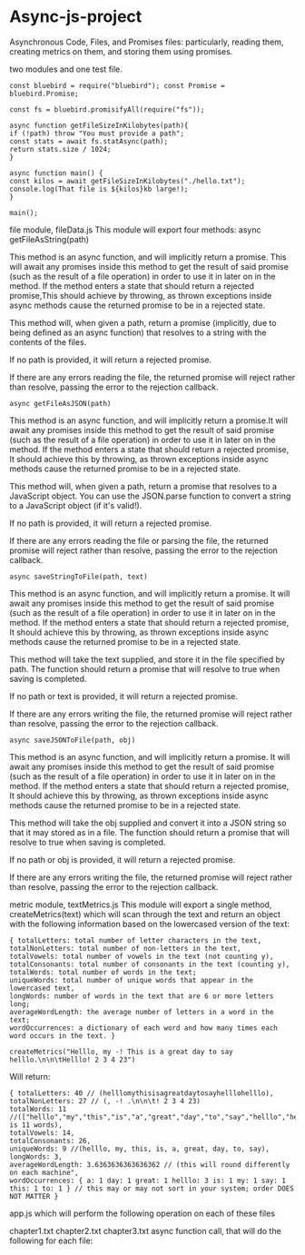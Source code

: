# Async-js-project
Asynchronous Code, Files, and Promises files: particularly, reading them, creating metrics on them, and storing them using promises.

two modules and one test file.

    const bluebird = require("bluebird"); const Promise = bluebird.Promise;

    const fs = bluebird.promisifyAll(require("fs"));

    async function getFileSizeInKilobytes(path){
    if (!path) throw "You must provide a path";
    const stats = await fs.statAsync(path);       
    return stats.size / 1024;
    }

    async function main() {
    const kilos = await getFileSizeInKilobytes("./hello.txt");
    console.log(That file is ${kilos}kb large!); 
    }

    main();
file module, fileData.js This module will export four methods:
async getFileAsString(path)
      
This method is an async function, and will implicitly return a promise. This will await any promises inside this method to get the result of said promise (such as the result of a file operation) in order to use it in later on in the method. If the method enters a state that should return a rejected promise,This should achieve by throwing, as thrown exceptions inside async methods cause the returned promise to be in a rejected state.

This method will, when given a path, return a promise (implicitly, due to being defined as an async function) that resolves to a string with the contents of the files.

If no path is provided, it will return a rejected promise.

If there are any errors reading the file, the returned promise will reject rather than resolve, passing the error to the rejection callback.

    async getFileAsJSON(path)
This method is an async function, and will implicitly return a promise.It will await any promises inside this method to get the result of said promise (such as the result of a file operation) in order to use it in later on in the method. If the method enters a state that should return a rejected promise, It should achieve this by throwing, as thrown exceptions inside async methods cause the returned promise to be in a rejected state.

This method will, when given a path, return a promise that resolves to a JavaScript object. You can use the JSON.parse function to convert a string to a JavaScript object (if it's valid!).

If no path is provided, it will return a rejected promise.

If there are any errors reading the file or parsing the file, the returned promise will reject rather than resolve, passing the error to the rejection callback.

    async saveStringToFile(path, text)
This method is an async function, and will implicitly return a promise. It will await any promises inside this method to get the result of said promise (such as the result of a file operation) in order to use it in later on in the method. If the method enters a state that should return a rejected promise, It should achieve this by throwing, as thrown exceptions inside async methods cause the returned promise to be in a rejected state.

This method will take the text supplied, and store it in the file specified by path. The function should return a promise that will resolve to true when saving is completed.

If no path or text is provided, it will return a rejected promise.

If there are any errors writing the file, the returned promise will reject rather than resolve, passing the error to the rejection callback.

    async saveJSONToFile(path, obj)
This method is an async function, and will implicitly return a promise. It will await any promises inside this method to get the result of said promise (such as the result of a file operation) in order to use it in later on in the method. If the method enters a state that should return a rejected promise, It should achieve this by throwing, as thrown exceptions inside async methods cause the returned promise to be in a rejected state.

This method will take the obj supplied and convert it into a JSON string so that it may stored as in a file. The function should return a promise that will resolve to true when saving is completed.

If no path or obj is provided, it will return a rejected promise.

If there are any errors writing the file, the returned promise will reject rather than resolve, passing the error to the rejection callback.

metric module, textMetrics.js
This module will export a single method, createMetrics(text) which will scan through the text and return an object with the following information based on the lowercased version of the text:

    { totalLetters: total number of letter characters in the text,
    totalNonLetters: total number of non-letters in the text,
    totalVowels: total number of vowels in the text (not counting y),
    totalConsonants: total number of consonants in the text (counting y),
    totalWords: total number of words in the text;
    uniqueWords: total number of unique words that appear in the lowercased text, 
    longWords: number of words in the text that are 6 or more letters long; 
    averageWordLength: the average number of letters in a word in the text; 
    wordOccurrences: a dictionary of each word and how many times each word occurs in the text. }

    createMetrics("Helllo, my -! This is a great day to say helllo.\n\n\tHelllo! 2 3 4 23")

Will return:

    { totalLetters: 40 // (helllomythisisagreatdaytosayhelllohelllo),
    totalNonLetters: 27 // (, -! .\n\n\t! 2 3 4 23)
    totalWords: 11 //(["helllo","my","this","is","a","great","day","to","say","helllo","helllo"] is 11 words), 
    totalVowels: 14,
    totalConsonants: 26, 
    uniqueWords: 9 //(helllo, my, this, is, a, great, day, to, say), 
    longWords: 3,
    averageWordLength: 3.6363636363636362 // (this will round differently on each machine", 
    wordOccurrences: { a: 1 day: 1 great: 1 helllo: 3 is: 1 my: 1 say: 1 this: 1 to: 1 } // this may or may not sort in your system; order DOES NOT MATTER }

app.js which will perform the following operation on each of these files

chapter1.txt chapter2.txt chapter3.txt async function call, that will do the following for each file:
